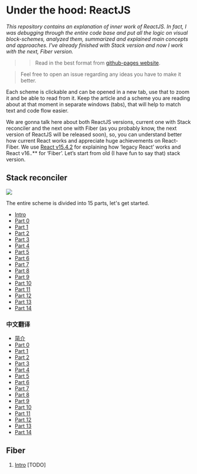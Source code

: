 # Under the hood: ReactJS
<em> This repository contains an explanation of inner work of ReactJS. In fact, I was debugging through the entire code base and put all the logic on visual block-schemes, analyzed them, summarized and explained main concepts and approaches. I've already finished with Stack version and now I work with the next, Fiber version.  </em>

>> Read in the best format from [github-pages website](https://bogdan-lyashenko.github.io/Under-the-hood-ReactJS/).

> Feel free to open an issue regarding any ideas you have to make it better.

Each scheme is clickable and can be opened in a new tab, use that to zoom it and be able to read from it. Keep the article and a scheme you are reading about at that moment in separate windows (tabs), that will help to match text and code flow easier.

We are gonna talk here about both ReactJS versions, current one with Stack reconciler and the next one with Fiber (as you probably know, the next version of ReactJS will be released soon), so, you can understand better how current React works and appreciate huge achievements on React-Fiber.  We use [React v15.4.2](https://github.com/facebook/react/tree/v15.4.2) for explaining how ‘legacy React’ works and React v16.*.*** for ‘Fiber’. Let’s start from old (I have fun to say that) stack version.


## Stack reconciler
[![](./stack/images/intro/all-page-stack-reconciler-25-scale.jpg)](./stack/images/intro/all-page-stack-reconciler.svg)

The entire scheme is divided into 15 parts, let's get started.

* [Intro](./stack/book/Intro.md)
* [Part 0](./stack/book/Part-0.md)
* [Part 1](./stack/book/Part-1.md)
* [Part 2](./stack/book/Part-2.md)
* [Part 3](./stack/book/Part-3.md)
* [Part 4](./stack/book/Part-4.md)
* [Part 5](./stack/book/Part-5.md)
* [Part 6](./stack/book/Part-6.md)
* [Part 7](./stack/book/Part-7.md)
* [Part 8](./stack/book/Part-8.md)
* [Part 9](./stack/book/Part-9.md)
* [Part 10](./stack/book/Part-10.md)
* [Part 11](./stack/book/Part-11.md)
* [Part 12](./stack/book/Part-12.md)
* [Part 13](./stack/book/Part-13.md)
* [Part 14](./stack/book/Part-14.md)


### 中文翻译

* [简介](./stack/book-zh/Intro.md)
* [Part 0](./stack/book-zh/Part-0.md)
* [Part 1](./stack/book-zh/Part-1.md)
* [Part 2](./stack/book-zh/Part-2.md)
* [Part 3](./stack/book-zh/Part-3.md)
* [Part 4](./stack/book-zh/Part-4.md)
* [Part 5](./stack/book-zh/Part-5.md)
* [Part 6](./stack/book-zh/Part-6.md)
* [Part 7](./stack/book-zh/Part-7.md)
* [Part 8](./stack/book-zh/Part-8.md)
* [Part 9](./stack/book-zh/Part-9.md)
* [Part 10](./stack/book-zh/Part-10.md)
* [Part 11](./stack/book-zh/Part-11.md)
* [Part 12](./stack/book-zh/Part-12.md)
* [Part 13](./stack/book-zh/Part-13.md)
* [Part 14](./stack/book-zh/Part-14.md)

## Fiber
1. [Intro](./fiber/book/Intro.md) [TODO]
